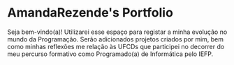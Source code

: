# AmandaRezende's Portfolio

Seja bem-vindo(a)!
Utilizarei esse espaço para registar a minha evolução no mundo da Programação.
Serão adicionados projetos criados por mim, bem como minhas reflexões me relação às UFCDs que participei no decorrer do meu percurso formativo como Programado(a) de Informática pelo IEFP.
